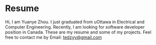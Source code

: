 # Resume
Hi, I am Yuanye Zhou. I just graduated from uOttawa in Electrical and Computer Engineering. Recently, I am looking for software developer position in Canada. These are my resume and some of my projects. Feel free to contact me by Email: tedzyy@gmail.com
